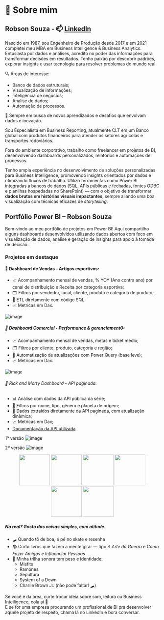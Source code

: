 # 👋 Sobre mim

## Robson Souza - 📫 [LinkedIn](https://www.linkedin.com/in/robson-souza-13142364/)



Nascido em 1987, sou Engenheiro de Produção desde 2017 e em 2021 completei meu MBA em Business Intelligence & Business Analytics. Entusiasta por dados e análises, acredito no poder das informações para transformar decisões em resultados. Tenho paixão por descobrir padrões, explorar insights e usar tecnologia para resolver problemas do mundo real.

🔍 Áreas de interesse:
- Banco de dados estruturais;
- Visualização de informações;
- Inteligência de negócios;
- Analise de dados;
- Automação de processos.
  

🚀 Sempre em busca de novos aprendizados e desafios que envolvam dados e inovação.

Sou Especialista em Business Reporting, atualmente CLT em um Banco global com produtos financeiros para atender os setores agrícolas e transportes rodoviários. 

Fora do ambiente corporativo, trabalho como freelancer em projetos de BI, desenvolvendo dashboards personalizados, relatórios e automações de processos.

Tenho ampla experiência no desenvolvimento de soluções personalizadas para Business Intelligence, promovendo insights orientados por dados e otimizando fluxos de trabalho. Utilizo ferramentas como Power BI integradas a bancos de dados (SQL, APIs públicas e fechadas, fontes ODBC e planilhas hospedadas no SharePoint) — com o objetivo de transformar **dados brutos em histórias visuais impactantes**, sempre aliando uma boa visualização com técnicas eficazes de *storytelling*.

## Portfólio Power BI – Robson Souza

Bem-vindo ao meu portfólio de projetos em Power BI! Aqui compartilho alguns dashboards desenvolvidos utilizando dados abertos com foco em visualização de dados, análise e geração de insights para apoio à tomada de decisão.

### Projetos em destaque

#### 🛒 Dashboard de Vendas - Artigos esportivos:

- 📈 Acompanhamento mensal de vendas, % YOY (Ano contra ano) por canal de distribuição e Receita por categoria esportiva;
- 🗂️ Filtros por vendedor, local, cliente, produto e categoria de produto;
- 🚀 ETL diretamente com código SQL.
- 📈 Metricas em Dax.
  
![image](https://github.com/user-attachments/assets/402384df-44f1-4b5f-a409-6188be83dbb0)


##### 🛒 Dashboard Comercial - Performance & gerenciament0:
- 📈 Acompanhamento mensal de vendas, metas e ticket médio;
- 🗂️ Filtros por cliente, produto, categoria e região;
- 🚀 Automatização de atualizações com Power Query (base leve);
- 📈 Metricas em Dax.

![image](https://github.com/user-attachments/assets/3c95646c-95f4-490d-8240-ef5f1a5aa38c)


###### 🧪 Rick and Morty Dashboard - API paginada:
- 📊 Análise com dados da API pública da série;
- 🎯 Filtros por nome, tipo, gênero e planeta de origem;
- 🚀 Dados extraídos diretamente da API paginada, com atualização dinâmica;
- 📈 Metricas em Dax;
- [Documentação da API utilizada](https://rickandmortyapi.com/documentation/#graphql).

1º versão
![image](https://github.com/user-attachments/assets/65fe4b54-af7b-4d51-9321-4708635d38d3)


2º versão
![image](https://github.com/user-attachments/assets/0cd4e04d-eaa8-4a16-a464-b644815f4a52)


<p align="center">
  <img src="https://github.com/user-attachments/assets/2b4dd057-277a-44bd-bc1e-293482c1c161" width="100" />
  <img src="https://github.com/user-attachments/assets/107d0965-9f50-46ff-a68b-39fb0e6983a8" width="100" />
  <img src="https://github.com/user-attachments/assets/e623c6f1-dda8-4e56-9f4a-692f51bcd59e" width="100" />
  <img src="https://github.com/user-attachments/assets/6fcc04cf-266e-46d4-83e9-45dcecbc4104" width="100" />
  <img src="https://github.com/user-attachments/assets/ce9d2282-dfb6-4ab3-a3b5-2c4546079fa8" width="100" />
  <img src="https://github.com/user-attachments/assets/c7a129ea-7801-464d-b39d-5262014b28ac" width="100" />
</p>

##### Na real? Gosto das coisas simples, com atitude.

- 🛹 Quando tô de boa, é pé no skate e resenha
- 📚 Curto livros que fazem a mente girar — tipo *A Arte da Guerra* e *Como Fazer Amigos e Influenciar Pessoas*
- 🎵 Minha trilha sonora tem peso e identidade:
  - Misfits
  - Ramones
  - Sepultura
  - System of a Down
  - Charlie Brown Jr. (não pode faltar! 🛹)

Se você é da área, curte trocar ideia sobre som, leitura ou Business Intelligence, cola aí 🤘  
E se for uma empresa procurando um profissional de BI pra desenvolver aquele projeto de respeito, chama lá no LinkedIn e bora conversar.


